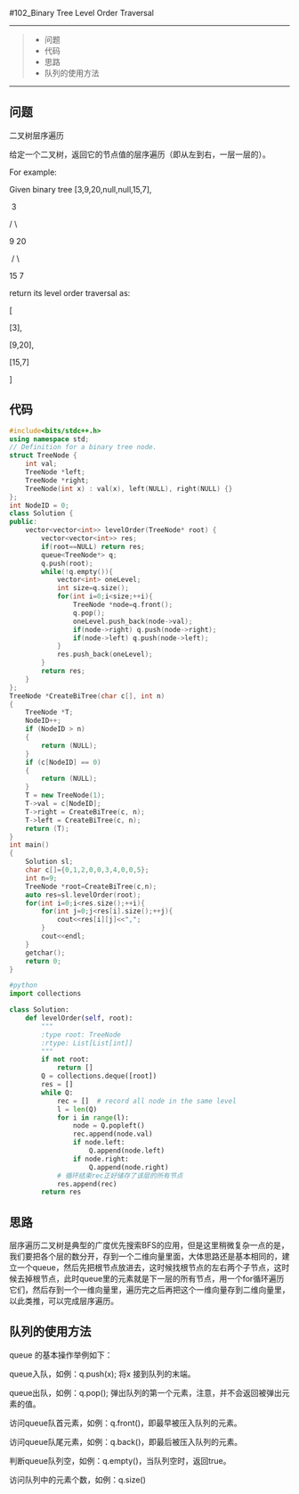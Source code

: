 #102_Binary Tree Level Order Traversal

---

> * 问题
> * 代码
> * 思路
> * 队列的使用方法

---

## 问题

二叉树层序遍历

给定一个二叉树，返回它的节点值的层序遍历（即从左到右，一层一层的）。

For example:

Given binary tree [3,9,20,null,null,15,7],

​    3

   / \

  9  20

​    /  \

   15   7

return its level order traversal as:

[

  [3],

  [9,20],

  [15,7]

]

## 代码

```c++
#include<bits/stdc++.h>
using namespace std;
// Definition for a binary tree node.
struct TreeNode {
    int val;
    TreeNode *left;
    TreeNode *right;
    TreeNode(int x) : val(x), left(NULL), right(NULL) {}
};
int NodeID = 0;
class Solution {
public:
    vector<vector<int>> levelOrder(TreeNode* root) {
        vector<vector<int>> res;
        if(root==NULL) return res;
        queue<TreeNode*> q;
        q.push(root);
        while(!q.empty()){
            vector<int> oneLevel;
            int size=q.size();
            for(int i=0;i<size;++i){
                TreeNode *node=q.front();
                q.pop();
                oneLevel.push_back(node->val);
                if(node->right) q.push(node->right);
                if(node->left) q.push(node->left);
            }
            res.push_back(oneLevel);
        }
        return res;
    }
};
TreeNode *CreateBiTree(char c[], int n)
{
    TreeNode *T;
    NodeID++;
    if (NodeID > n)
    {
        return (NULL);
    }
    if (c[NodeID] == 0)
    {
        return (NULL);
    }
    T = new TreeNode(1);
    T->val = c[NodeID];
    T->right = CreateBiTree(c, n);
    T->left = CreateBiTree(c, n);
    return (T);
}
int main()
{
    Solution sl;
    char c[]={0,1,2,0,0,3,4,0,0,5};
    int n=9;
    TreeNode *root=CreateBiTree(c,n);
    auto res=sl.levelOrder(root);
    for(int i=0;i<res.size();++i){
        for(int j=0;j<res[i].size();++j){
            cout<<res[i][j]<<",";
        }
        cout<<endl;
    }
    getchar();
    return 0;
}
```

```python
#python
import collections

class Solution:
    def levelOrder(self, root):
        """
        :type root: TreeNode
        :rtype: List[List[int]]
        """
        if not root:
            return []
        Q = collections.deque([root])
        res = []
        while Q:
            rec = []  # record all node in the same level
            l = len(Q)
            for i in range(l):
                node = Q.popleft()
                rec.append(node.val)
                if node.left:
                    Q.append(node.left)
                if node.right:
                    Q.append(node.right)
            # 循环结束rec正好储存了该层的所有节点
            res.append(rec)
        return res
```



## 思路

层序遍历二叉树是典型的广度优先搜索BFS的应用，但是这里稍微复杂一点的是，我们要把各个层的数分开，存到一个二维向量里面，大体思路还是基本相同的，建立一个queue，然后先把根节点放进去，这时候找根节点的左右两个子节点，这时候去掉根节点，此时queue里的元素就是下一层的所有节点，用一个for循环遍历它们，然后存到一个一维向量里，遍历完之后再把这个一维向量存到二维向量里，以此类推，可以完成层序遍历。

## 队列的使用方法

queue 的基本操作举例如下：

queue入队，如例：q.push(x); 将x 接到队列的末端。

queue出队，如例：q.pop(); 弹出队列的第一个元素，注意，并不会返回被弹出元素的值。

访问queue队首元素，如例：q.front()，即最早被压入队列的元素。

访问queue队尾元素，如例：q.back()，即最后被压入队列的元素。

判断queue队列空，如例：q.empty()，当队列空时，返回true。

访问队列中的元素个数，如例：q.size()